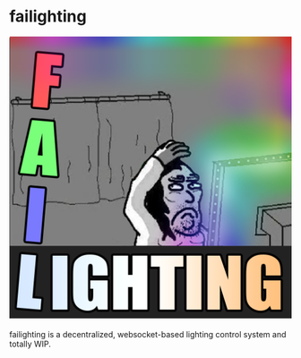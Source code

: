 # failighting
![Alt text](artwork/icon_512.png?raw=true "Title")
<br/><br/>
failighting is a decentralized, websocket-based lighting control system and totally WIP.
